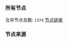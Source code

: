 ### 所有节点
合并节点总数: `1374`
[节点链接](https://raw.githubusercontent.com/rzhy1/11/master/sub/sub_merge_base64.txt)

### 节点来源
